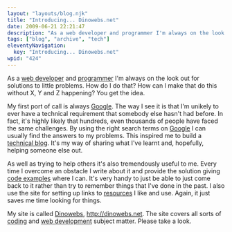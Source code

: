 ```yaml
---
layout: "layouts/blog.njk"
title: "Introducing... Dinowebs.net"
date: 2009-06-21 22:21:47
description: "As a web developer and programmer I'm always on the look out for solutions to little problems"
tags: ["blog", "archive", "tech"]
eleventyNavigation:
  key: "Introducing... Dinowebs.net"
wpid: "424"
---
```


As a <a title="web developer" href="http://www.chris-smith-web.com" target="_self">web developer</a> and <a title="programmer" href="http://www.chris-smith-web.com" target="_self">programmer</a> I'm always on the look out for solutions to little problems. How do I do that? How can I make that do this without X, Y and Z happening? You get the idea.

My first port of call is always <a title="Google" href="http://www.google.co.uk" target="_blank">Google</a>. The way I see it is that I'm unikely to ever have a technical requirement that somebody else hasn't had before. In fact, it's highly likely that hundreds, even thousands of people have faced the same challenges. By using the right search terms on <a title="Google" href="http://www.google.co.uk" target="_blank">Google</a> I can usually find the answers to my problems. This inspired me to build a <a title="technical blog" href="http://dinowebs.net" target="_self">technical blog</a>. It's my way of sharing what I've learnt and, hopefully, helping someone else out.

As well as trying to help others it's also tremendously useful to me. Every time I overcome an obstacle I write about it and provide the solution giving <a title="code examples" href="http://dinowebs.net" target="_self">code examples</a> where I can. It's very handy to just be able to just come back to it rather than try to remember things that I've done in the past. I also use the site for setting up links to <a title="web development resources" href="http://dinowebs.net" target="_self">resources</a> I like and use. Again, it just saves me time looking for things.

My site is called <a title="Dinowebs" href="http://dinowebs.net" target="_self">Dinowebs</a>, <a title="Dinowebs" href="http://dinowebs.net">http://dinowebs.net</a>. The site covers all sorts of <a title="coding" href="http://dinowebs.net" target="_self">coding</a> and <a title="web development" href="http://dinowebs.net" target="_self">web development</a> subject matter. Please take a look.
